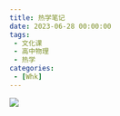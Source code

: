 ```yaml
---
title: 热学笔记
date: 2023-06-28 00:00:00
tags:
 - 文化课
 - 高中物理
 - 热学
categories:
 - [Whk]
---
```


![](https://cdn.jsdelivr.net/gh/Reqwey/blog-cdn@master/img/hpp_upload/1687967873000.png)